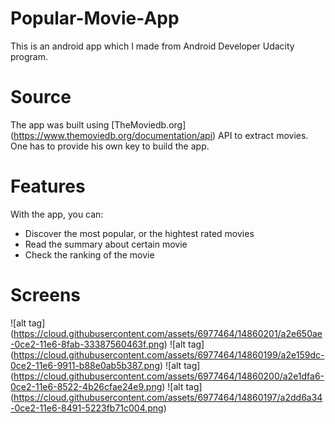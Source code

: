 # Popular-Movie-App
This is an android app which I made from Android Developer Udacity program.

# Source
The app was built using [TheMoviedb.org] (https://www.themoviedb.org/documentation/api) API to extract movies. One has to provide his own key to build the app.

# Features
With the app, you can:
* Discover the most popular, or the hightest rated movies
* Read the summary about certain movie
* Check the ranking of the movie

# Screens
![alt tag] (https://cloud.githubusercontent.com/assets/6977464/14860201/a2e650ae-0ce2-11e6-8fab-33387560463f.png)
![alt tag] (https://cloud.githubusercontent.com/assets/6977464/14860199/a2e159dc-0ce2-11e6-9911-b88e0ab5b387.png)
![alt tag] (https://cloud.githubusercontent.com/assets/6977464/14860200/a2e1dfa6-0ce2-11e6-8522-4b26cfae24e9.png)
![alt tag] (https://cloud.githubusercontent.com/assets/6977464/14860197/a2dd6a34-0ce2-11e6-8491-5223fb71c004.png)

